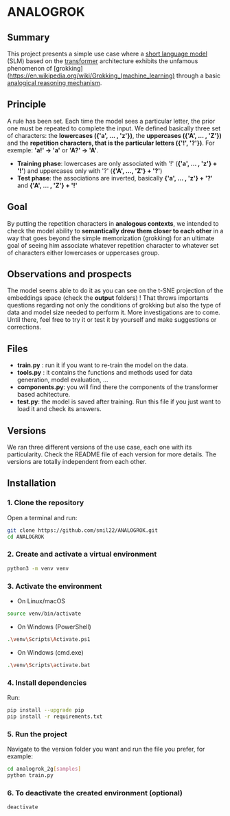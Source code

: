 # ANALOGROK

## Summary

This project presents a simple use case where a [short language model](https://en.wikipedia.org/wiki/Small_language_model) (SLM)
based on the [transformer](https://en.wikipedia.org/wiki/Transformer_(deep_learning_architecture)) architecture exhibits the unfamous
phenomenon of [grokking](https://en.wikipedia.org/wiki/Grokking_(machine_learning) through a basic [analogical reasoning mechanism](https://medium.com/@dickson.lukose/analogical-reasoning-d432b7105725).


## Principle

A rule has been set. Each time the model sees a particular letter, the prior one must be repeated to complete the input.
We defined basically three set of characters: the **lowercases ({'a', ... , 'z'})**, the **uppercases ({'A', ... , 'Z'})** and the 
**repetition characters, that is the particular letters ({'!', '?'})**. For exemple: **'a!' -> 'a'** or **'A?' -> 'A'**.

- **Training phase**: lowercases are only associated with '!' (**{'a', ... , 'z'} + '!'**) and 
uppercases only with '?' (**{'A', ..., 'Z'} + '?'**)
- **Test phase**: the associations are inverted, basically **{'a', ... , 'z'} + '?'** and **{'A', ... , 'Z'} + '!'**


## Goal

By putting the repetition characters in **analogous contexts**, we intended to check the model ability to 
**semantically drew them closer to each other** in a way that goes beyond the simple memorization (grokking) for an ultimate goal of 
seeing him associate whatever repetition character to whatever set of characters either lowercases or uppercases group.


## Observations and prospects

The model seems able to do it as you can see on the t-SNE projection of the embeddings space (check the **output** folders) ! 
That throws importants questions regarding not only the conditions of grokking but also the type of data and model size needed
to perform it. 
More investigations are to come. Until there, feel free to try it or test it by yourself and make suggestions or corrections.


## Files

 - **train.py** : run it if you want to re-train the model on the data.
 - **tools.py** : it contains the functions and methods used for data generation, model evaluation, ...
 - **components.py**: you will find there the components of the transformer based achitecture.
 - **test.py**: the model is saved after training. Run this file if you just want to load it and check its answers.

 
## Versions
 
 We ran three different versions of the use case, each one with its particularity. Check the README file of each version for more details.
 The versions are totally independent from each other.


## Installation

### 1. Clone the repository

Open a terminal and run:

```bash
git clone https://github.com/smil22/ANALOGROK.git
cd ANALOGROK
```

### 2. Create and activate a virtual environment

```bash
python3 -m venv venv
```

### 3. Activate the environment

- On Linux/macOS

```bash
source venv/bin/activate
```
- On Windows (PowerShell)

```bash
.\venv\Scripts\Activate.ps1
```
- On Windows (cmd.exe)

```bash
.\venv\Scripts\activate.bat
```

### 4. Install dependencies

Run:

```bash
pip install --upgrade pip
pip install -r requirements.txt
```

### 5. Run the project

Navigate to the version folder you want and run the file you prefer, for example:

```bash
cd analogrok_2g[samples]
python train.py
```

### 6. To deactivate the created environment (optional)

```bash
deactivate
```
